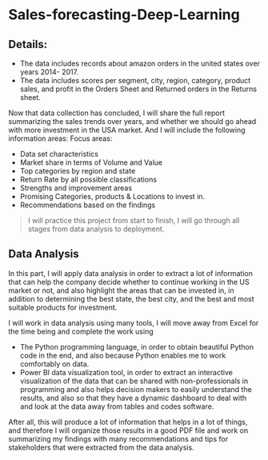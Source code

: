 # Sales-forecasting-Deep-Learning

## Details:

- The data includes records about amazon orders in the united states over years 2014- 2017.
- The data includes scores per segment, city, region, category, product sales, and profit in the Orders Sheet and Returned orders in the Returns sheet.

Now that data collection has concluded, I will share the full report summarizing the sales trends over years, and whether we should go ahead with more investment in the USA market. And I will include the following information areas:
Focus areas:
- Data set characteristics 
- Market share in terms of Volume and Value
- Top categories by region and state
- Return Rate by all possible classifications
- Strengths and improvement areas 
- Promising Categories, products & Locations to invest in.
- Recommendations based on the findings


> I will practice this project from start to finish, I will go through all stages from data analysis to deployment.


## Data Analysis

In this part, I will apply data analysis in order to extract a lot of information that can help the company decide whether to continue working in the US market or not, and also highlight the areas that can be invested in, in addition to determining the best state, the best city, and the best and most suitable products for investment.

I will work in data analysis using many tools, I will move away from Excel for the time being and complete the work using
* The Python programming language, in order to obtain beautiful Python code in the end, and also because Python enables me to work comfortably on data.
* Power BI data visualization tool, in order to extract an interactive visualization of the data that can be shared with non-professionals in programming and also helps decision makers to easily understand the results, and also so that they have a dynamic dashboard to deal with and look at the data away from tables and codes software.

After all, this will produce a lot of information that helps in a lot of things, and therefore I will organize those results in a good PDF file and work on summarizing my findings with many recommendations and tips for stakeholders that were extracted from the data analysis.
